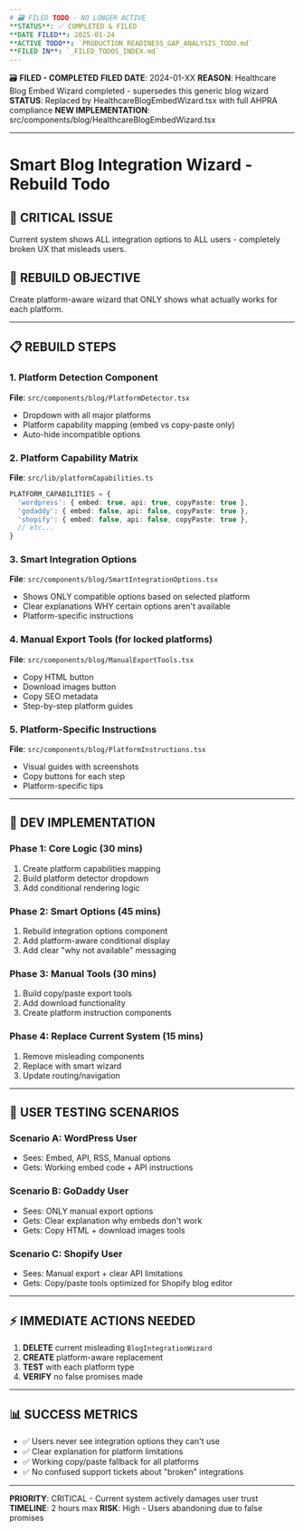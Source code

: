 ```yaml
---
# 🗃️ FILED TODO - NO LONGER ACTIVE
**STATUS**: ✅ COMPLETED & FILED
**DATE FILED**: 2025-01-24
**ACTIVE TODO**: `PRODUCTION_READINESS_GAP_ANALYSIS_TODO.md`
**FILED IN**: `_FILED_TODOS_INDEX.md`
---
```

🗃️ **FILED - COMPLETED**
**FILED DATE**: 2024-01-XX
**REASON**: Healthcare Blog Embed Wizard completed - supersedes this generic blog wizard
**STATUS**: Replaced by HealthcareBlogEmbedWizard.tsx with full AHPRA compliance
**NEW IMPLEMENTATION**: src/components/blog/HealthcareBlogEmbedWizard.tsx

---

# Smart Blog Integration Wizard - Rebuild Todo

## 🚨 CRITICAL ISSUE
Current system shows ALL integration options to ALL users - completely broken UX that misleads users.

## 🎯 REBUILD OBJECTIVE
Create platform-aware wizard that ONLY shows what actually works for each platform.

---

## 📋 REBUILD STEPS

### 1. Platform Detection Component
**File**: `src/components/blog/PlatformDetector.tsx`
- Dropdown with all major platforms
- Platform capability mapping (embed vs copy-paste only)
- Auto-hide incompatible options

### 2. Platform Capability Matrix
**File**: `src/lib/platformCapabilities.ts`
```typescript
PLATFORM_CAPABILITIES = {
  'wordpress': { embed: true, api: true, copyPaste: true },
  'godaddy': { embed: false, api: false, copyPaste: true },
  'shopify': { embed: false, api: false, copyPaste: true },
  // etc...
}
```

### 3. Smart Integration Options
**File**: `src/components/blog/SmartIntegrationOptions.tsx`
- Shows ONLY compatible options based on selected platform
- Clear explanations WHY certain options aren't available
- Platform-specific instructions

### 4. Manual Export Tools (for locked platforms)
**File**: `src/components/blog/ManualExportTools.tsx`
- Copy HTML button
- Download images button  
- Copy SEO metadata
- Step-by-step platform guides

### 5. Platform-Specific Instructions
**File**: `src/components/blog/PlatformInstructions.tsx`
- Visual guides with screenshots
- Copy buttons for each step
- Platform-specific tips

---

## 🔧 DEV IMPLEMENTATION

### Phase 1: Core Logic (30 mins)
1. Create platform capabilities mapping
2. Build platform detector dropdown
3. Add conditional rendering logic

### Phase 2: Smart Options (45 mins)
1. Rebuild integration options component
2. Add platform-aware conditional display
3. Add clear "why not available" messaging

### Phase 3: Manual Tools (30 mins)
1. Build copy/paste export tools
2. Add download functionality
3. Create platform instruction components

### Phase 4: Replace Current System (15 mins)
1. Remove misleading components
2. Replace with smart wizard
3. Update routing/navigation

---

## 🧪 USER TESTING SCENARIOS

### Scenario A: WordPress User
- Sees: Embed, API, RSS, Manual options
- Gets: Working embed code + API instructions

### Scenario B: GoDaddy User  
- Sees: ONLY manual export options
- Gets: Clear explanation why embeds don't work
- Gets: Copy HTML + download images tools

### Scenario C: Shopify User
- Sees: Manual export + clear API limitations
- Gets: Copy/paste tools optimized for Shopify blog editor

---

## ⚡ IMMEDIATE ACTIONS NEEDED

1. **DELETE** current misleading `BlogIntegrationWizard`
2. **CREATE** platform-aware replacement
3. **TEST** with each platform type
4. **VERIFY** no false promises made

---

## 📊 SUCCESS METRICS

- ✅ Users never see integration options they can't use
- ✅ Clear explanation for platform limitations  
- ✅ Working copy/paste fallback for all platforms
- ✅ No confused support tickets about "broken" integrations

---

**PRIORITY**: CRITICAL - Current system actively damages user trust
**TIMELINE**: 2 hours max
**RISK**: High - Users abandoning due to false promises
